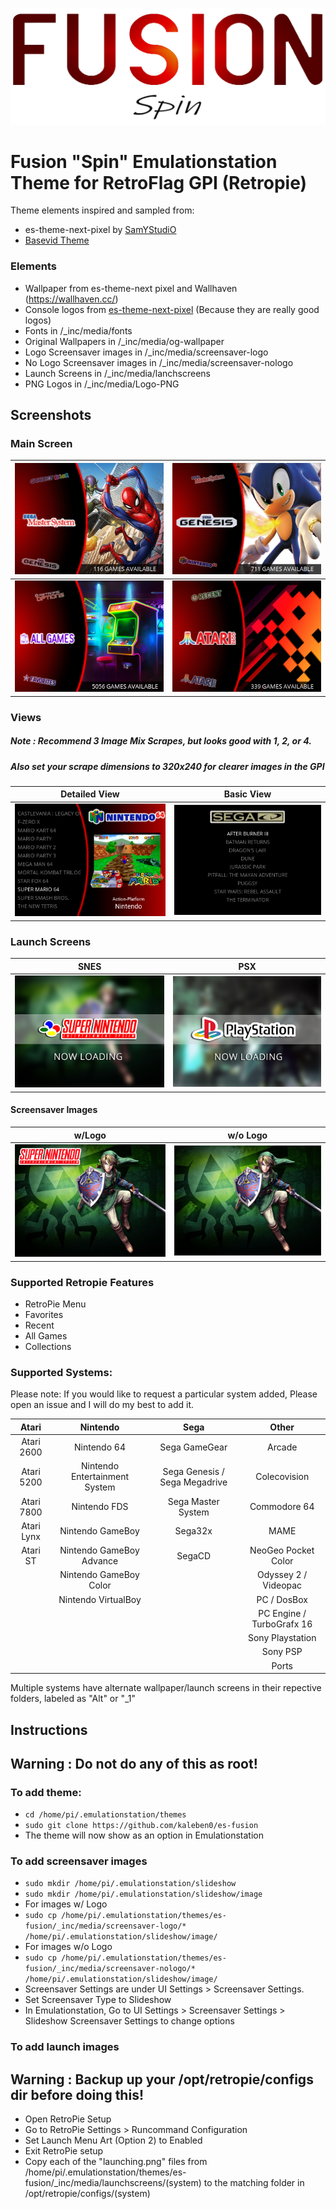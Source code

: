 ![Logo1](/_inc/img/fusion.png)

<h1>Fusion "Spin" Emulationstation Theme for RetroFlag GPI (Retropie)</h1>

Theme elements inspired and sampled from:
 * es-theme-next-pixel by [SamYStudiO](https://github.com/SamYStudiO/es-theme-next-pixel)
 * [Basevid Theme](https://github.com/mattrixk/es-toolkit/tree/master/emulationstation/.emulationstation/themes/basevid)

<h3>Elements</h4>

 * Wallpaper from es-theme-next pixel and Wallhaven (https://wallhaven.cc/)
 * Console logos from [es-theme-next-pixel](https://github.com/SamYStudiO/es-theme-next-pixel) (Because they are really good logos)
 * Fonts in /_inc/media/fonts
 * Original Wallpapers in /_inc/media/og-wallpaper
 * Logo Screensaver images in /_inc/media/screensaver-logo
 * No Logo Screensaver images in /_inc/media/screensaver-nologo
 * Launch Screens in /_inc/media/lanchscreens
 * PNG Logos in /_inc/media/Logo-PNG

<h2>Screenshots</h2>

<h3>Main Screen</h3>
 
| ![Screenshot1](/_inc/media/screenshots/fusion1.png) | ![Screenshot2](/_inc/media/screenshots/fusion2.png)
| ---------- | ------------- |
| ![Screenshot3](/_inc/media/screenshots/fusion7.png) | ![Screenshot4](/_inc/media/screenshots/fusion5.png)


<h3>Views</h3>
<h5>Note : Recommend 3 Image Mix Scrapes, but looks good with 1, 2, or 4. </h5>
<h5>Also set your scrape dimensions to 320x240 for clearer images in the GPI</h5>

| Detailed View | Basic View |
| --- | --- |
| ![Screenshot10](/_inc/media/screenshots/fusion8.png) | ![Screenshot6](/_inc/media/screenshots/fusion6.png) | 


<h3>Launch Screens</h3>

| SNES | PSX |
| --- | --- |
| ![Screenshot7](/_inc/media/launchscreens/snes/launching.png) | ![Screenshot8](/_inc/media/launchscreens/psx/launching.png) |



<h4>Screensaver Images</h4>

w/Logo | w/o Logo
| --- | ---
| ![Saver20](/_inc/media/screensaver-logo/zelda.png) | ![Saver21](/_inc/media/screensaver-nologo/zelda.png) |

<h3>Supported Retropie Features</h3>

* RetroPie Menu 
* Favorites
* Recent
* All Games
* Collections

<h3>Supported Systems:</h3>

Please note: If you would like to request a particular system added, Please open an issue and I will do my best to add it. 

| Atari | Nintendo | Sega | Other 
| :---: | :---: | :---: | :---:
| Atari 2600 |  Nintendo 64 | Sega GameGear | Arcade 
| Atari 5200 |  Nintendo Entertainment System | Sega Genesis / Sega Megadrive | Colecovision 
| Atari 7800 | Nintendo FDS| Sega Master System | Commodore 64
| Atari Lynx | Nintendo GameBoy | Sega32x | MAME
| Atari ST  | Nintendo GameBoy Advance| SegaCD | NeoGeo Pocket Color  
|  |  Nintendo GameBoy Color  |  | Odyssey 2 / Videopac
|  | Nintendo VirtualBoy |  | PC / DosBox
|  |  |  | PC Engine / TurboGrafx 16
|  |  |  | Sony Playstation
|  |  |  | Sony PSP
|  |  |  | Ports 

Multiple systems have alternate wallpaper/launch screens in their repective folders, labeled as "Alt" or "_1"

<h2>Instructions</h2>

<h2>Warning : Do not do any of this as root! </h2>

<h3>To add theme: </h3>

* `cd /home/pi/.emulationstation/themes`
* `sudo git clone https://github.com/kaleben0/es-fusion`
* The theme will now show as an option in Emulationstation

<h3>To add screensaver images</h3>

* `sudo mkdir /home/pi/.emulationstation/slideshow`
* `sudo mkdir /home/pi/.emulationstation/slideshow/image`
* For images w/ Logo
 * `sudo cp /home/pi/.emulationstation/themes/es-fusion/_inc/media/screensaver-logo/* /home/pi/.emulationstation/slideshow/image/`
* For images w/o Logo
 * `sudo cp /home/pi/.emulationstation/themes/es-fusion/_inc/media/screensaver-nologo/* /home/pi/.emulationstation/slideshow/image/`
* Screensaver Settings are under UI Settings > Screensaver Settings. 
* Set Screensaver Type to Slideshow
* In Emulationstation, Go to UI Settings > Screensaver Settings > Slideshow Screensaver Settings to change options

<h3>To add launch images</h3>

<h2>Warning : Backup up your /opt/retropie/configs dir before doing this!</h2>

* Open RetroPie Setup
* Go to RetroPie Settings > Runcommand Configuration
* Set Launch Menu Art (Option 2) to Enabled
* Exit RetroPie setup
* Copy each of the "launching.png" files from /home/pi/.emulationstation/themes/es-fusion/_inc/media/launchscreens/(system) to the matching folder in /opt/retropie/configs/(system) 

